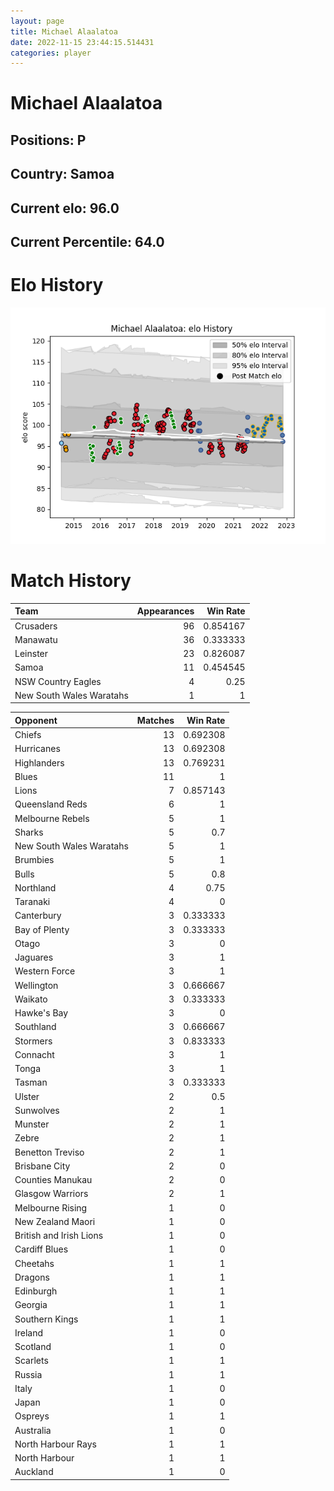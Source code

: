 ```yaml
---  
layout: page  
title: Michael Alaalatoa  
date: 2022-11-15 23:44:15.514431  
categories: player  
---
```

# Michael Alaalatoa

## Positions: P

## Country: Samoa

## Current elo: 96.0

## Current Percentile: 64.0

# Elo History


![elo history](history_MichaelAlaalatoa.png)
# Match History


| Team                     |   Appearances |   Win Rate |
|:-------------------------|--------------:|-----------:|
| Crusaders                |            96 |   0.854167 |
| Manawatu                 |            36 |   0.333333 |
| Leinster                 |            23 |   0.826087 |
| Samoa                    |            11 |   0.454545 |
| NSW Country Eagles       |             4 |   0.25     |
| New South Wales Waratahs |             1 |   1        |

| Opponent                 |   Matches |   Win Rate |
|:-------------------------|----------:|-----------:|
| Chiefs                   |        13 |   0.692308 |
| Hurricanes               |        13 |   0.692308 |
| Highlanders              |        13 |   0.769231 |
| Blues                    |        11 |   1        |
| Lions                    |         7 |   0.857143 |
| Queensland Reds          |         6 |   1        |
| Melbourne Rebels         |         5 |   1        |
| Sharks                   |         5 |   0.7      |
| New South Wales Waratahs |         5 |   1        |
| Brumbies                 |         5 |   1        |
| Bulls                    |         5 |   0.8      |
| Northland                |         4 |   0.75     |
| Taranaki                 |         4 |   0        |
| Canterbury               |         3 |   0.333333 |
| Bay of Plenty            |         3 |   0.333333 |
| Otago                    |         3 |   0        |
| Jaguares                 |         3 |   1        |
| Western Force            |         3 |   1        |
| Wellington               |         3 |   0.666667 |
| Waikato                  |         3 |   0.333333 |
| Hawke's Bay              |         3 |   0        |
| Southland                |         3 |   0.666667 |
| Stormers                 |         3 |   0.833333 |
| Connacht                 |         3 |   1        |
| Tonga                    |         3 |   1        |
| Tasman                   |         3 |   0.333333 |
| Ulster                   |         2 |   0.5      |
| Sunwolves                |         2 |   1        |
| Munster                  |         2 |   1        |
| Zebre                    |         2 |   1        |
| Benetton Treviso         |         2 |   1        |
| Brisbane City            |         2 |   0        |
| Counties Manukau         |         2 |   0        |
| Glasgow Warriors         |         2 |   1        |
| Melbourne Rising         |         1 |   0        |
| New Zealand Maori        |         1 |   0        |
| British and Irish Lions  |         1 |   0        |
| Cardiff Blues            |         1 |   0        |
| Cheetahs                 |         1 |   1        |
| Dragons                  |         1 |   1        |
| Edinburgh                |         1 |   1        |
| Georgia                  |         1 |   1        |
| Southern Kings           |         1 |   1        |
| Ireland                  |         1 |   0        |
| Scotland                 |         1 |   0        |
| Scarlets                 |         1 |   1        |
| Russia                   |         1 |   1        |
| Italy                    |         1 |   0        |
| Japan                    |         1 |   0        |
| Ospreys                  |         1 |   1        |
| Australia                |         1 |   0        |
| North Harbour Rays       |         1 |   1        |
| North Harbour            |         1 |   1        |
| Auckland                 |         1 |   0        |